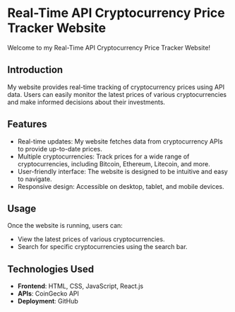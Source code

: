# Real-Time API Cryptocurrency Price Tracker Website

Welcome to my Real-Time API Cryptocurrency Price Tracker Website! 
## Introduction

My website provides real-time tracking of cryptocurrency prices using API data. Users can easily monitor the latest prices of various cryptocurrencies and make informed decisions about their investments.

## Features

- Real-time updates: My website fetches data from cryptocurrency APIs to provide up-to-date prices.
- Multiple cryptocurrencies: Track prices for a wide range of cryptocurrencies, including Bitcoin, Ethereum, Litecoin, and more.
- User-friendly interface: The website is designed to be intuitive and easy to navigate.
- Responsive design: Accessible on desktop, tablet, and mobile devices.

## Usage

Once the website is running, users can:
- View the latest prices of various cryptocurrencies.
- Search for specific cryptocurrencies using the search bar.

## Technologies Used

- **Frontend**: HTML, CSS, JavaScript, React.js
- **APIs**: CoinGecko API
- **Deployment**: GitHub
